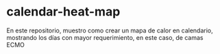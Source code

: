 # calendar-heat-map
En este repositorio, muestro como crear un mapa de calor en calendario, mostrando los días con mayor requerimiento, en este caso, de camas ECMO
